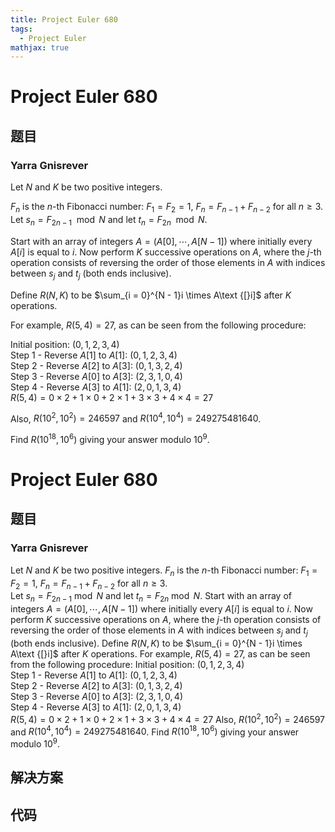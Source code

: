 ```yaml
---
title: Project Euler 680
tags:
  - Project Euler
mathjax: true
---
```

<escape><!-- more --></escape>
    
# Project Euler 680
## 题目
### Yarra Gnisrever

Let $N$ and $K$ be two positive integers.

$F_n$ is the $n$-th Fibonacci number: $F_1 = F_2 = 1$, $F_n = F_{n - 1} + F_{n - 2}$ for all $n \geq 3$.<br />
Let $s_n = F_{2n - 1} \mod N$ and let $t_n = F_{2n} \mod N$.

Start with an array of integers $A = (A[0], \cdots, A[N - 1])$ where initially every $A\text{[}i]$ is equal to $i$.
Now perform $K$ successive operations on $A$, where the $j$-th operation consists of reversing the order of those elements in $A$ with indices between $s_j$ and $t_j$ (both ends inclusive).

Define $R(N,K)$ to be $\sum_{i = 0}^{N - 1}i \times A\text {[}i]$ after $K$ operations.

For example, $R(5, 4) = 27$, as can be seen from the following procedure:

Initial position: $(0, 1, 2, 3, 4)$<br />
Step 1 - Reverse $A[1]$ to $A[1]$: $(0, 1, 2, 3, 4)$<br />
Step 2 - Reverse $A[2]$ to $A[3]$: $(0, 1, 3, 2, 4)$<br />
Step 3 - Reverse $A[0]$ to $A[3]$: $(2, 3, 1, 0, 4)$<br />
Step 4 - Reverse $A[3]$ to $A[1]$: $(2, 0, 1, 3, 4)$<br />
$R(5, 4) = 0 \times 2 + 1 \times 0 + 2 \times 1 + 3 \times 3 + 4 \times 4 = 27$

Also, $R(10^2, 10^2) = 246597$ and $R(10^4, 10^4) = 249275481640$.

Find $R(10^{18}, 10^6)$ giving your answer modulo $10^9$.


# Project Euler 680
## 题目
### Yarra Gnisrever

Let $N$ and $K$ be two positive integers.
$F_n$ is the $n$-th Fibonacci number: $F_1 = F_2 = 1$, $F_n = F_{n - 1} + F_{n - 2}$ for all $n \geq 3$.<br>Let $s_n = F_{2n - 1} \bmod N$ and let $t_n = F_{2n} \bmod N$.
Start with an array of integers $A = (A[0], \cdots, A[N - 1])$ where initially every $A\text{[}i]$ is equal to $i$. Now perform $K$ successive operations on $A$, where the $j$-th operation consists of reversing the order of those elements in $A$ with indices between $s_j$ and $t_j$ (both ends inclusive).
Define $R(N,K)$ to be $\sum_{i = 0}^{N - 1}i \times A\text {[}i]$ after $K$ operations.
For example, $R(5, 4) = 27$, as can be seen from the following procedure:
Initial position: $(0, 1, 2, 3, 4)$<br>Step $1$ - Reverse $A[1]$ to $A[1]$: $(0, 1, 2, 3, 4)$<br>Step $2$ - Reverse $A[2]$ to $A[3]$: $(0, 1, 3, 2, 4)$<br>Step $3$ - Reverse $A[0]$ to $A[3]$: $(2, 3, 1, 0, 4)$<br>Step $4$ - Reverse $A[3]$ to $A[1]$: $(2, 0, 1, 3, 4)$<br>$R(5, 4) = 0 \times 2 + 1 \times 0 + 2 \times 1 + 3 \times 3 + 4 \times 4 = 27$
Also, $R(10^2, 10^2) = 246597$ and $R(10^4, 10^4) = 249275481640$.
Find $R(10^{18}, 10^6)$ giving your answer modulo $10^9$.


## 解决方案


## 代码


